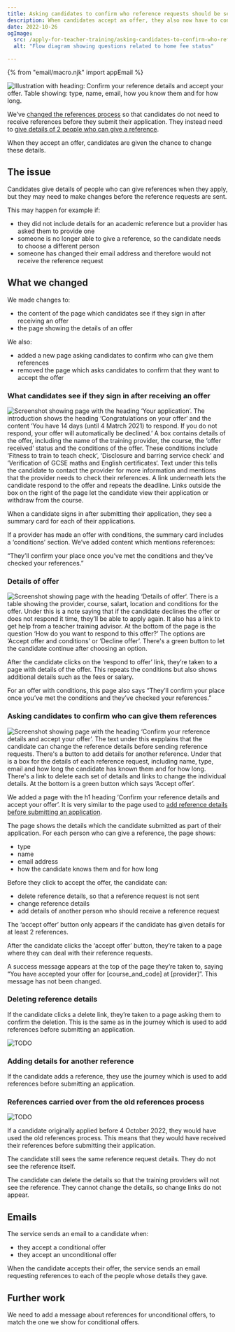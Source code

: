 ```yaml
---
title: Asking candidates to confirm who reference requests should be sent to
description: When candidates accept an offer, they also now have to confirm who should receive reference requests.
date: 2022-10-26
ogImage:
  src: /apply-for-teacher-training/asking-candidates-to-confirm-who-reference-requests-should-be-sent-to/confirm-details.png
  alt: "Flow diagram showing questions related to home fee status"

---
```


{% from "email/macro.njk" import appEmail %}

![Illustration with heading: Confirm your reference details and accept your offer. Table showing: type, name, email, how you know them and for how long.](confirm-details.png)

We’ve [changed the references process](/changing-the-reference-process-to-make-it-easier-for-candidates-to-submit-applications) so that candidates do not need to receive references before they submit their application. They instead need to [give details of 2 people who can give a reference](/apply-for-teacher-training/asking-candidates-to-confirm-who-reference-requests-should-be-sent-to/).

When they accept an offer, candidates are given the chance to change these details.

## The issue

Candidates give details of people who can give references when they apply, but they may need to make changes before the reference requests are sent.

This may happen for example if:

- they did not include details for an academic reference but a provider has asked them to provide one
- someone is no longer able to give a reference, so the candidate needs to choose a different person
- someone has changed their email address and therefore would not receive the reference request

## What we changed

We made changes to:

- the content of the page which candidates see if they sign in after receiving an offer
- the page showing the details of an offer

We also:

- added a new page asking candidates to confirm who can give them references
- removed the page which asks candidates to confirm that they want to accept the offer

### What candidates see if they sign in after receiving an offer

![Screenshot showing page with the heading ‘Your application‘. The introduction shows the heading ‘Congratulations on your offer‘ and the content ‘You have 14 days (until 4 Matrch 2021) to respond. If you do not respond, your offer will automatically be declined.’ A box contains details of the offer, including the name of the training provider, the course, the ‘offer received‘ status and the conditions of the offer. These conditions include ‘Fitness to train to teach check‘, ‘Disclosure and barring service check’ and ‘Verification of GCSE maths and English certificates‘. Text under this tells the candidate to contact the provider for more information and mentions that the provider needs to check their references. A link underneath lets the candidate respond to the offer and repeats the deadline. Links outside the box on the right of the page let the candidate view their application or withdraw from the course.](offer.png)

When a candidate signs in after submitting their application, they see a summary card for each of their applications.

If a provider has made an offer with conditions, the summary card includes a ‘conditions’ section. We’ve added content which mentions references:

“They’ll confirm your place once you’ve met the conditions and they’ve checked your references.”

### Details of offer

![Screenshot showing page with the heading ‘Details of offer‘. There is a table showing the provider, course, salart, location and conditions for the offer. Under this is a note saying that if the candidate declines the offer or does not respond it time, they’ll be able to apply again. It also has a link to get help from a teacher training advisor. At the bottom of the page is the question ‘How do you want to respond to this offer?’ The options are ‘Accept offer and conditions’ or ‘Decline offer’. There's a green button to let the candidate continue after choosing an option.](offer-details.png)

After the candidate clicks on the ‘respond to offer’ link, they’re taken to a page with details of the offer. This repeats the conditions but also shows additional details such as the fees or salary.

For an offer with conditions, this page also says “They’ll confirm your place once you’ve met the conditions and they’ve checked your references.”

### Asking candidates to confirm who can give them references

![Screenshot showing page with the heading ‘Confirm your reference details and accept your offer’. The text under this expplains that the candidate can change the reference details before sending reference requests. There's a button to add details for another reference. Under that is a box for the details of each reference request, including name, type, email and how long the candidate has known them and for how long. There's a link to delete each set of details and links to change the individual details. At the bottom is a green button which says ‘Accept offer’.](confirm-reference-details.png)


We added a page with the h1 heading ‘Confirm your reference details and accept your offer’. It is very similar to the page used to [add reference details before submitting an application](/asking-candidates-for-reference-details-when-they-apply).

The page shows the details which the candidate submitted as part of their application. For each person who can give a reference, the page shows:

- type
- name
- email address
- how the candidate knows them and for how long

Before they click to accept the offer, the candidate can:

- delete reference details, so that a reference request is not sent
- change reference details
- add details of another person who should receive a reference request

The ‘accept offer’ button only appears if the candidate has given details for at least 2 references.

After the candidate clicks the ‘accept offer’ button, they’re taken to a page where they can deal with their reference requests.

A success message appears at the top of the page they’re taken to, saying “You have accepted your offer for [course_and_code] at [provider]”. This message has not been changed.

### Deleting reference details

If the candidate clicks a delete link, they’re taken to a page asking them to confirm the deletion. This is the same as in the journey which is used to add references before submitting an application.

![TODO](delete-reference-details.png)

### Adding details for another reference

If the candidate adds a reference, they use the journey which is used to add references before submitting an application.

### References carried over from the old references process

![TODO](reference-already-given.png)

If a candidate originally applied before 4 October 2022, they would have used the old references process. This means that they would have received their references before submitting their application.

The candidate still sees the same reference request details. They do not see the reference itself.

The candidate can delete the details so that the training providers will not see the reference. They cannot change the details, so change links do not appear.

## Emails

The service sends an email to a candidate when:

- they accept a conditional offer
- they accept an unconditional offer

When the candidate accepts their offer, the service sends an email requesting references to each of the people whose details they gave.

## Further work

We need to add a message about references for unconditional offers, to match the one we show for conditional offers.
